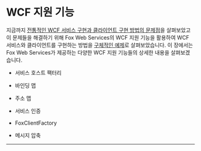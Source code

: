 # WCF 지원 기능

지금까지 [전통적인 WCF 서비스 구현과 클라이언트 구현 방법의 문제점](problums.md)을 살펴보았고 이 문제들을 해결하기 위해 Fox Web Services의 WCF 지원 기능을 활용하여 WCF 서비스와 클라이언트를 구현하는 방법을 [구체적인 예제](step-by-step.md)로 살펴보았습니다. 이 장에서는 Fox Web Services가 제공하는 다양한 WCF 지원 기능들의 상세한 내용을 살펴보겠습니다.

* 서비스 호스트 팩터리

* 바인딩 맵

* 주소 맵

* 서비스 인증

* FoxClientFactory

* 메시지 압축

---